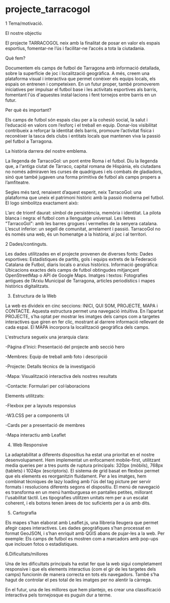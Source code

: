 # projecte_tarracogol
 1 Tema/motivació.
 
El nostre objectiu

El projecte TARRACOGOL neix amb la finalitat de posar en valor els espais esportius, fomentar-ne l’ús i facilitar-ne l’accés a tota la ciutadania.

Què fem?

Documentem els camps de futbol de Tarragona amb informació detallada, sobre la superfície de joc i localització geogràfica. A més, creem una plataforma visual i interactiva que permet conèixer els equips locals, els espais on entrenen i competeixen. En un futur proper, també promoverem iniciatives per impulsar el futbol base i les activitats esportives als barris, fomentant l'ús d'aquestes instal·lacions i fent tornejos entre barris en un futur.

Per què és important?

Els camps de futbol són espais clau per a la cohesió social, la salut i l’educació en valors com l’esforç i el treball en equip. Donar-los visibilitat contribueix a reforçar la identitat dels barris, promoure l’activitat física i reconèixer la tasca dels clubs i entitats locals que mantenen viva la passió pel futbol a Tarragona.

La història darrera del nostre emblema.

La llegenda de TarracoGol: un pont entre Roma i el futbol.
Diu la llegenda que, a l'antiga ciutat de Tàrraco, capital romana de Hispània, els ciutadans no només admiraven les curses de quadrigues i els combats de gladiadors, sinó que també jugaven una forma primitiva de futbol als camps propers a l’amfiteatre.

Segles més tard, renaixent d’aquest esperit, neix TarracoGol: una plataforma que uneix el patrimoni històric amb la passió moderna pel futbol. El logo simbolitza exactament això:

L’arc de triomf daurat: símbol de persistència, memòria i identitat.
La pilota blanca i negra: el futbol com a llenguatge universal.
Les lletres "TarracoGol": amb les barres grogues i vermelles de la senyera catalana.
L’escut inferior: un segell de comunitat, arrelament i passió.
TarracoGol no és només una web, és un homenatge a la història, al joc i al territori.


 2 Dades/continguts.
 
Les dades utilitzades en el projecte provenen de diverses fonts:
Dades esportives: Estadístiques de partits, gols i equips extrets de la Federació Catalana de Futbol, diaris locals o arxius històrics.
Informació geogràfica: Ubicacions exactes dels camps de futbol obtingudes mitjançant OpenStreetMap o API de Google Maps.
Imatges i textos: Fotografies antigues de l’Arxiu Municipal de Tarragona, articles periodístics i mapes històrics digitalitzats.

3. Estructura de la Web
   
La web es divideix en cinc seccions: INICI, QUI SOM, PROJECTE, MAPA i CONTACTE. Aquesta estructura permet una navegació intuïtiva. En l’apartat PROJECTE, s’ha optat per mostrar les imatges dels camps com a targetes interactives que giren en fer clic, mostrant al darrere informació rellevant de cada espai. El MAPA incorpora la localització geogràfica dels camps.

L'estructura segueix una jerarquia clara:

-Pàgina d'Inici: Presentació del projecte amb secció hero

-Membres: Equip de treball amb foto i descripció

-Projecte: Detalls tècnics de la investigació

-Mapa: Visualització interactiva dels nostres resultats

-Contacte: Formulari per col·laboracions

Elements utilitzats:

-Flexbox per a layouts responsius

-W3.CSS per a components UI

-Cards per a presentació de membres

-Mapa interactiu amb Leaflet

4. Web Responsive

La adaptabilitat a diferents dispositius ha estat una prioritat en el nostre desenvolupament. Hem implementat un enfocament mobile-first, utilitzant media queries per a tres punts de ruptura principals: 320px (mòbils), 768px (tablets) i 1024px (escriptoris). El sistema de grid basat en flexbox permet que els elements es reorganitzin fluidament. Per a les imatges, hem combinat tècniques de lazy loading amb l'ús del tag picture per servir formats i resolucions diferents segons el dispositiu. El menú de navegació es transforma en un menú hamburguesa en pantalles petites, millorant l'usabilitat tàctil. Les tipografies utilitzen unitats rem per a un escalat coherent, i els botons tenen àrees de toc suficients per a ús amb dits.


5. Cartografia
   
Els mapes s’han elaborat amb Leaflet.js, una llibreria lleugera que permet afegir capes interactives. Les dades geogràfiques s’han processat en format GeoJSON, i s’han enriquit amb QGIS abans de pujar-les a la web. Per exemple: Els camps de futbol es mostren com a marcadors amb pop-ups que inclouen fotos o estadístiques.

6.Dificultats/millores

Una de les dificultats principals ha estat fer que la web sigui completament responsive i que els elements interactius (com el gir de les targetes dels camps) funcionin de manera correcta en tots els navegadors. També s’ha hagut de controlar el pes total de les imatges per no alentir la càrrega. 

En el futur, una de les millores que hem plantejo, es crear una classificació interactiva pels tornejosque es puguin dur a terme.

